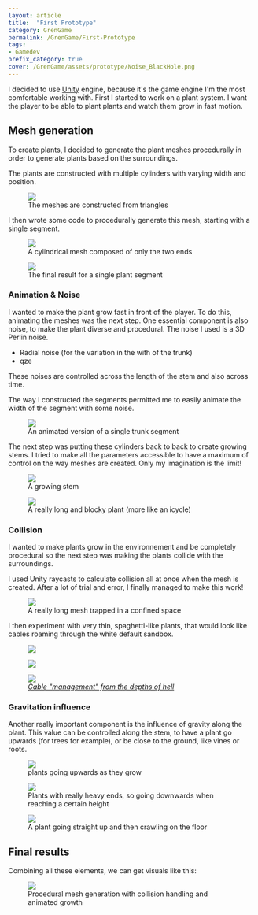 ```yaml
---
layout: article
title:  "First Prototype"
category: GrenGame
permalink: /GrenGame/First-Prototype
tags:
- Gamedev
prefix_category: true
cover: /GrenGame/assets/prototype/Noise_BlackHole.png
---
```


I decided to use [Unity](https://unity.com/) engine, because it's the game engine I'm the most comfortable working with.
First I started to work on a plant system. I want the player to be able to plant plants and watch them grow in fast motion.

## Mesh generation

To create plants, I decided to generate the plant meshes procedurally in order to generate plants based on the surroundings.

The plants are constructed with multiple cylinders with varying width and position.

<div class="figure">
  <figure>
    <img src="/GrenGame/assets/prototype/SectionSegment.PNG">
    <figcaption>The meshes are constructed from triangles</figcaption>
  </figure>
</div>

I then wrote some code to procedurally generate this mesh, starting with a single segment.

<div class="grid">
  <div class="cell cell--12 cell--lg-6 figure">
    <figure>
      <img src="/GrenGame/assets/prototype/MeshCreation2.gif">
      <figcaption>A cylindrical mesh composed of only the two ends</figcaption>
    </figure>
  </div>
  <div class="cell cell--12 cell--lg-6 figure">
    <figure>
      <img src="/GrenGame/assets/prototype/MeshCreation3.gif">
      <figcaption>The final result for a single plant segment</figcaption>
    </figure>
  </div>
</div>

### Animation & Noise

I wanted to make the plant grow fast in front of the player. To do this, animating the meshes was the next step. One essential component is also noise, to make the plant diverse and procedural. The noise I used is a 3D Perlin noise.

* Radial noise (for the variation in the with of the trunk)
* qze

These noises are controlled across the length of the stem and also across time.

The way I constructed the segments permitted me to easily animate the width of the segment with some noise.

<div class="figure">
  <figure>
    <img src="/GrenGame/assets/prototype/MeshCreation4.gif">
    <figcaption>An animated version of a single trunk segment</figcaption>
  </figure>
</div>

The next step was putting these cylinders back to back to create growing stems. I tried to make all the parameters accessible to have a maximum of control on the way meshes are created. Only my imagination is the limit!

<div class="grid">
  <div class="cell cell--12 cell--lg-6 figure">
    <figure>
      <img src="/GrenGame/assets/prototype/MeshCreation7.gif">
      <figcaption>A growing stem</figcaption>
    </figure>
  </div>
  <div class="cell cell--12 cell--lg-6 figure">
    <figure>
      <img src="/GrenGame/assets/prototype/long.png">
      <figcaption>A really long and blocky plant (more like an icycle)</figcaption>
    </figure>
  </div>
</div>

### Collision

I wanted to make plants grow in the environnement and be completely procedural so the next step was making the plants collide with the surroundings.

I used Unity raycasts to calculate collision all at once when the mesh is created. After a lot of trial and error, I finally managed to make this work!

<div class="figure">
  <figure>
    <img src="/GrenGame/assets/prototype/collision.PNG">
    <figcaption>A really long mesh trapped in a confined space</figcaption>
  </figure>
</div>

I then experiment with very thin, spaghetti-like plants, that would look like cables roaming through the white default sandbox. 

<div class="grid">
  <div class="cell cell--12 cell--lg-6 figure">
    <figure>
      <img src="/GrenGame/assets/prototype/cables1.png">
    </figure>
  </div>
  <div class="cell cell--12 cell--lg-6 figure">
    <figure>
      <img src="/GrenGame/assets/prototype/cables2.png">
    </figure>
  </div>
</div>

<div class="figure">
  <figure style="max-width:100%; width: 100%">
    <img src="/GrenGame/assets/prototype/cables3.png">
    <a href="https://www.reddit.com/r/pcmasterrace/comments/5r1cr4/cable_management_from_the_depths_of_hell/"> <figcaption style="font-style: italic;">Cable "management" from the depths of hell</figcaption></a>
  </figure>
</div>

### Gravitation influence

Another really important component is the influence of gravity along the plant. This value can be controlled along the stem, to have a plant go upwards (for trees for example), or be close to the ground, like vines or roots.

<div class="grid">
  <div class="cell cell--12 cell--lg-6 figure">
    <figure>
      <img src="/GrenGame/assets/prototype/Gravity_Up.PNG">
      <figcaption>plants going upwards as they grow</figcaption>
    </figure>
  </div>
  <div class="cell cell--12 cell--lg-6 figure">
    <figure>
      <img src="/GrenGame/assets/prototype/Gravity_Down.PNG">
      <figcaption>Plants with really heavy ends, so going downwards when reaching a certain height</figcaption>
    </figure>
  </div>
</div>

<div class="figure">
  <figure style="max-width:100%; width: 100%">
    <img src="/GrenGame/assets/prototype/WIP7.PNG">
    <figcaption>A plant going straight up and then crawling on the floor</figcaption>
  </figure>
</div>

## Final results

Combining all these elements, we can get visuals like this:

<div class="figure">
  <figure>
    <img src="/GrenGame/assets/prototype/Combination.gif">
    <figcaption>Procedural mesh generation with collision handling and animated growth</figcaption>
  </figure>
</div>